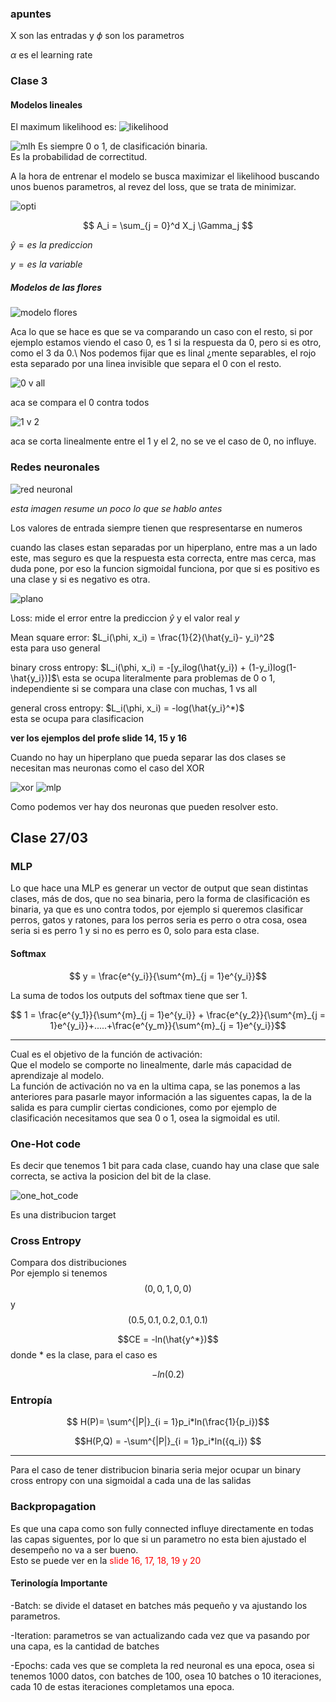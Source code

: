 ### apuntes

X son las entradas y $\phi$ son los parametros

$\alpha$ es el learning rate



### Clase 3 

#### Modelos lineales

El maximum likelihood es: 
![likelihood](likelihood.png)

![mlh](mlh.png)
Es siempre 0 o 1, de clasificación binaria.\
Es la probabilidad de correctitud.

A la hora de entrenar el modelo se busca maximizar el likelihood buscando unos buenos parametros, al revez del loss, que se trata de minimizar.

![opti](opti_like.png)



$$
 A_i = \sum_{j = 0}^d X_j \Gamma_j
$$

$\hat{y} = {es\:la\:prediccion}$

${y} = {es\:la\:variable}$

##### Modelos de las flores

![modelo flores](Ej_modelo_flores.png)

Aca lo que se hace es que se va comparando un caso con el resto, si por ejemplo estamos viendo el caso 0, es 1 si la respuesta da 0, pero si es otro, como el 3 da 0.\ Nos podemos fijar que es linal ¿mente separables, el rojo esta separado por una linea invisible que separa el 0 con el resto.

![0 v all](0Vall.png)

aca se compara el 0 contra todos 

![1 v 2](1v2.png)

aca se corta linealmente entre el 1 y el 2, no se ve el caso de 0, no influye.

### Redes neuronales

![red neuronal](Red_neuronal.png)

*esta imagen resume un poco lo que se hablo antes*

Los valores de entrada siempre tienen que respresentarse en numeros

cuando las clases estan separadas por un hiperplano, entre mas a un lado este, mas seguro es que la respuesta esta correcta, entre mas cerca, mas duda pone, por eso la funcion sigmoidal funciona, por que si es positivo es una clase y si es negativo es otra.

![plano](hiper_plano.png)

Loss: mide el error entre la prediccion $\hat{y}$ y el valor real $y$

Mean square error: $L_i(\phi, x_i) = \frac{1}{2}(\hat{y_i}- y_i)^2$\
esta para uso general

binary cross entropy: $L_i(\phi, x_i) = -[y_ilog(\hat{y_i}) + (1-y_i)log(1-\hat{y_i})]$\ esta se ocupa literalmente para problemas de 0 o 1, independiente si se compara una clase con muchas, 1 vs all

general cross entropy: $L_i(\phi, x_i) = -log(\hat{y_i}^*)$\
esta se ocupa para clasificacion

**ver los ejemplos del profe slide 14, 15 y 16**

Cuando no hay un hiperplano que pueda separar las dos clases se necesitan mas neuronas como el caso del XOR

![xor](XOR.png)
![mlp](MLP_XOR.png)

Como podemos ver hay dos neuronas que pueden resolver esto.


## Clase 27/03

### MLP 
Lo que hace una MLP es generar un vector de output que sean distintas clases, más de dos, que no sea binaria, pero la forma de clasificación es binaria, ya que es uno contra todos, por ejemplo si queremos clasificar perros, gatos y ratones, para los perros seria es perro o otra cosa, osea seria si es perro 1 y si no es perro es 0, solo para esta clase.


#### Softmax

$$ y = \frac{e^{y_i}}{\sum^{m}_{j = 1}e^{y_i}}$$

La suma de todos los outputs del softmax tiene que ser 1.

$$ 1 = \frac{e^{y_1}}{\sum^{m}_{j = 1}e^{y_i}} + \frac{e^{y_2}}{\sum^{m}_{j = 1}e^{y_i}}+.....+\frac{e^{y_m}}{\sum^{m}_{j = 1}e^{y_i}}$$

---
Cual es el objetivo de la función de activación:\
Que el modelo se comporte no linealmente, darle más capacidad de aprendizaje al modelo.\
La función de activación no va en la ultima capa, se las ponemos a las anteriores para pasarle mayor información a las siguentes capas, la de la salida es para cumplir ciertas condiciones, como por ejemplo de clasificación necesitamos que sea 0 o 1, osea la sigmoidal es util.

### One-Hot code
Es decir que tenemos 1 bit para cada clase, cuando hay una clase que sale correcta, se activa la posicion del bit de la clase.

![one_hot_code](one_hot_code.png)

Es una distribucion target
### Cross Entropy
Compara dos distribuciones\
Por ejemplo si tenemos $$(0,0,1,0,0)$$ y $$(0.5,0.1,0.2,0.1,0.1)$$


$$CE = -ln(\hat{y^*})$$
donde $*$ es la clase, para el caso es 

$$-ln(0.2)$$

### Entropía

$$ H(P)= \sum^{|P|}_{i = 1}p_i*ln(\frac{1}{p_i})$$

$$H(P,Q) = -\sum^{|P|}_{i = 1}p_i*ln({q_i})  $$


---
Para el caso de tener distribucion binaria seria mejor ocupar un binary cross entropy con una sigmoidal a cada una de las salidas

### Backpropagation
Es que una capa como son fully connected influye directamente en todas las capas siguentes, por lo que si un parametro no esta bien ajustado el desempeño no va a ser bueno.\
Esto se puede ver en la <span style="color:red;"> slide 16, 17, 18, 19 y 20 </span>


#### Terinología Importante

-Batch: se divide el dataset en batches más pequeño y va ajustando los parametros.

-Iteration: parametros se van actualizando cada vez que va pasando por una capa, es la cantidad de batches

-Epochs: cada ves que se completa la red neuronal es una epoca, osea si tenemos 1000 datos, con batches de 100, osea 10 batches o 10 iteraciones, cada 10 de estas iteraciones completamos una epoca. 